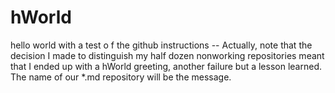 # hWorld
hello world     with  a   test   o f   the github instructions -- Actually, note that the decision I made to distinguish my half dozen nonworking repositories meant that I ended up with a hWorld greeting, another failure but a lesson learned. The name of our *.md repository will be the message.

